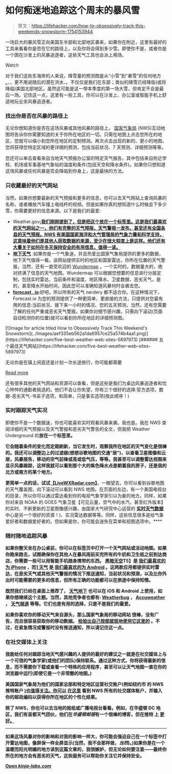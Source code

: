 # 如何痴迷地追踪这个周末的暴风雪

> 原文：<https://lifehacker.com/how-to-obsessively-track-this-weekends-snowstorm-1754153944>

一场巨大的暴风雪正向美国东半部和北部地区袭来，如果你在附近，这里有最好的工具来看看你是否在它的路径上，以及你将会得到多少雪。即使你不是，或者你是一个困在沙发上的风暴追逐者，这些天气工具也会派上用场。

Watch

对于我们这些东海岸的人来说，降雪量的预测图是从“小雪”到“暴雪”的任何地方 [、](http://madusweather.com/2016/01/winter-storm-threat-january-22-24-initial-call/)、，更不用说随后的潜在洪水、。不仅仅是我们在东部；类似的降雪已经降临(或将降临)美国北部地区。虽然这可能是这一带本季度的第一场大雪，但肯定不会是最后一场。记住这一点，这里有一些工具，你可以在沙发上、办公室或智能手机上舒适地玩业余风暴追逐者。

### 找出你是否在风暴的路径上

无论你想知道你是否在这场风暴或其他风暴的路径上， [国家气象局](http://www.weather.gov/) (NWS)互动地图将告诉你你需要知道的关于你所在地区的一切。只需在地图上点击您所在的地区，您就可以缩小到您所在地区的定制预测。再次点击出现的新的、更小的地图，您将获得您特定区域的更详细的预测，包括当前状况、7 天预测、详细预测等等。

您还可以单击查看来自当地天气预报办公室的特定天气报告，其中包括来自附近学校、机场或军事基地气象站的温度和条件(包括天空和降水条件)。如果你只想知道这场风暴或任何风暴是否会降临到你身上，这是最快的方法。

### 只收藏最好的天气网站

当然，如果你想要最新的天气预报和更多的信息，你可以去天气网站上查询风暴的名称，或者播放汽车撞上电线杆的视频。但是如果你真的想知道什么时候会下多少雪，你需要更好的信息来源。以下是我们的最爱:

*   Weather.gov[**:我们刚刚提到了，但是把这个放在一个标签里。这是我们最喜欢的天气网站之一，他们有完整的天气预报，天气警报一发布，甚至还有全国各县的天气预报。NWS 有美国国家海洋和大气管理局的气象力量和科学支持，这意味着他们是其他人获取数据的来源，至少在很大程度上是这样。他们还有大量关于如何在冬天保持安全的有用信息，值得一读。**](http://www.weather.gov/)
*   [**地下天气**](http://www.wunderground.com/) :如果你是一个气象迷，并且热爱比国家气象局提供的更多的数据，地下天气值得一看。该网站提供实时的地区和国家雷达，你所在位置的天气警报，当然，还有一直受欢迎的 [Wundermap](http://www.wunderground.com/wundermap/) ，一个实时的，数据量大的，绝对挤满了信息的天气地图。Wundermap 可以根据您想要的信息进行分层定制，包括实时雷达、当前条件和温度、地区降水、卫星数据、恶劣天气，是的，甚至降水开始时间，因此您可以准确知道风暴何时会袭击您。
*   [**forecast . io**](http://forecast.io/):好吧，所以所有的天气 nerdery 都不适合你。在这种情况下，Forecast.io 为您的预测提供了一种更简单、更直接的方法，只提供对您最有用的信息:当前状况、接下来一小时的情况、您的五天预测，当然，还有您需要了解的任何严重或恶劣天气警报。如果你对细节感兴趣，只需向下滚动(页面自动检测你的位置)就可以看到你所在地区的详细预测图。

<aside class="sc-1rh3ayr-6 eaNzNC inset--story branded-item branded-item--lifehacker" data-commerce-source="inset">[![Image for article titled How to Obsessively Track This Weekend&#39;s Snowstorm](../Images/aef335eb562a1da6957ce25a574b4aa1.png)](https://lifehacker.com/five-best-weather-web-sites-5897973) [###### 五个最佳天气网站](https://lifehacker.com/five-best-weather-web-sites-5897973) 

无论你是在镇上闲逛还是计划一次长途旅行，你可能都需要

[Read more](https://lifehacker.com/five-best-weather-web-sites-5897973)</aside>

还有很多其他的天气网站和资源可以查看，但是这些是我们为桌边风暴追逐者和忧心忡忡的通勤者挑选的。他们不会让你失望，你有三个很好的选择:官方选项，数据-恶劣天气-书呆子选项，和简单，只是事实选项(按此顺序！)

### 实时跟踪天气实况

即使你不是一个数据迷，你也可能喜欢实时观看风暴来袭。我也是。我在 NWS 查阅详细的天气预报以及天气警报和恶劣天气警告的全文，但我把 Weather Underground 的[](http://www.wunderground.com/wundermap/)**放在一个标签里。**

**它会随着条件的变化而定期刷新，当它发生时，观察我所在地区的天气变化是很棒的。我还可以调整边上的过滤器(想想谷歌地图的交通“层”)，以查看卫星图像和云层，风暴报告，移动的空气前锋或高或低气压，等等。我甚至可以调整雷达视图来显示风暴跟踪，这样我就可以看到那个大的紫色降水点是朝着我的房子，还是我的北方或南方的某个地方。**

**更简单一点的话，试试[【LiveWXRadar.com】](http://www.livewxradar.com/)**。一眼望去，你可以看到谷歌地图的天气覆盖图，向下滚动可以看到 NWS 地图。在页面的左边，有一个美国电视台的目录，所以你可以通过雷达看到你的电视气象学家引以为豪的地方。同样，如果你对来自 NOAA 的 GOES 气象卫星【可见云量，空气中的水汽，甚至红外版本】的实时、不断更新的卫星图像感兴趣，由国家大气研究中心运营的 [**实时天气数据**](http://weather.rap.ucar.edu/) 中心是另一个很好的资源！)、实况雷达数据等等。同样，这些信息很多是给气象爱好者和数据爱好者的，但如果是你，你可能会迷失在菜单和视图选项中。****

### **随时随地追踪风暴**

**如果你整天坐在办公桌前，你可以在标签页中打开一个天气网站或活动地图。如果你跑来跑去，试图确保你在其他人在暴风雨前买完所有的牛奶和卫生纸之前到达商店，你需要一些可以用智能手机随身携带的东西。 [**黑暗天空**](https://itunes.apple.com/us/app/dark-sky-weather-radar-hyperlocal/id517329357?mt=8&ign-mpt=uo%3D4)T5】是 [我们最喜欢的为 iPhone](http://lifehacker.com/the-best-weather-app-for-iphone-5982744) ，而[**1 天气**](https://play.google.com/store/apps/details?id=com.handmark.expressweather) 是 [我们最喜欢的为 Android](http://lifehacker.com/the-best-weather-app-for-android-5982791) 。这两款应用都提供实时雷达，在恶劣天气或其他天气警报的情况下推送通知，当前状况和预测，以及比你外出时可能需要的更多的信息，但所有正确的功能都可以在旅途中保持知情。**

**既然我们已经在桌面上推荐了， [**天气地下**](http://www.wunderground.com/download/index.asp) 也可以在 iOS 和 Android 上使用，如果你想继续这个主题。当然，其他竞争者也都有: [Weatherbug](http://www.getweatherbug.com/) ， [Accuweather](http://downloads.accuweather.com/) ， [天气频道](http://www.weather.com/apps) 等等。它们也是有用的选择，只是不是我们的最爱。**

**如果你喜欢你的移动天气来自源头，那么国家气象局的移动网站 很棒，没有广告，而且很容易获取你的移动数据。 [检验出自己按部就班地使用它这里的](http://www.nws.noaa.gov/com/weatherreadynation/hourly_weather_graph.html) 。不过，在紧急情况或警报时没有推送通知，所以请记住这一点。**

### **在社交媒体上关注**

**我能给任何对跟踪当地天气感兴趣的人提供的最好的建议之一就是在社交媒体上与一个可信的气象学家(或他们的团队)保持联系。通过这种方式，你将获得最新的信息，而不需要你下载或查看一个特殊的应用程序，甚至可以让天气地图一直在你的浏览器中运行(即使它是一个非常酷的地图。)**

**美国国家气象局为他们的国家总部和特定地区运营社交账户(例如纽约市 的 NWS 推特账户 [)也值得关注。你可以](https://twitter.com/nwsnewyorkny) [在这里](http://www.weather.gov/socialmedia) 看到 NWS 所有的社交媒体账户，并输入你的邮政编码以获得你所在地区的个性化结果。**

**除了 NWS，你也可以去当地的报纸或广播电视台看看。例如，在华盛顿 DC 地区，我们有首都天气团伙，他们在*华盛顿邮报*有一个很棒的博客，但在推特 上 [更好。](https://twitter.com/capitalweather)**

* * *

**如果这场风暴对你的影响和对我的影响一样大，你可能会强迫自己在一个标签中打开雷达地图，像屏保一样全屏显示(当然，我不会那样做，*当然*)。)如果你是在一个温暖而阳光明媚的地方读到这篇文章的，我很嫉妒，但无论如何要注意——最终你所在的地方会有恶劣的天气，这些服务可以帮助你关注它并保持安全。**

**[Open *kinja-labs.com*](http://kinja-labs.com/related-widget/?posts=1753783582,1640325400,5976362&title=Batten%20Down%20the%20Hatches!)**